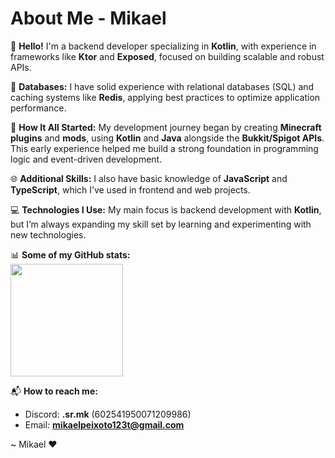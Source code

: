 # About Me - Mikael

👋 **Hello!** I'm a backend developer specializing in **Kotlin**, with experience in frameworks like **Ktor** and **Exposed**, focused on building scalable and robust APIs.

💾 **Databases:** I have solid experience with relational databases (SQL) and caching systems like **Redis**, applying best practices to optimize application performance.

🚀 **How It All Started:** My development journey began by creating **Minecraft plugins** and **mods**, using **Kotlin** and **Java** alongside the **Bukkit/Spigot APIs**. This early experience helped me build a strong foundation in programming logic and event-driven development.

🌐 **Additional Skills:** I also have basic knowledge of **JavaScript** and **TypeScript**, which I’ve used in frontend and web projects.

💻 **Technologies I Use:** My main focus is backend development with **Kotlin**, but I’m always expanding my skill set by learning and experimenting with new technologies.

📊 **Some of my GitHub stats:**  
<img height="180em" src="https://github-readme-stats.vercel.app/api?username=MikaelMaster&show_icons=true&theme=dracula&include_all_commits=true&count_private=true"/>

📬 **How to reach me:**  
- Discord: **.sr.mk** (602541950071209986)  
- Email: **mikaelpeixoto123t@gmail.com**  

~ Mikael ❤
